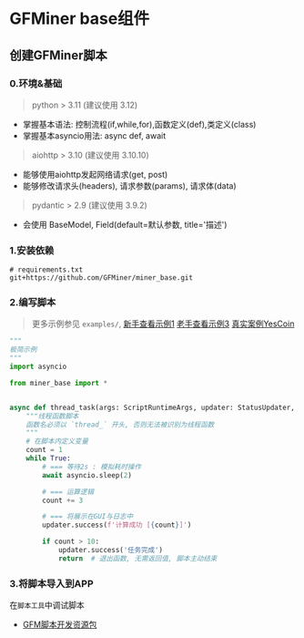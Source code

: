 # GFMiner base组件

## 创建GFMiner脚本

### 0.环境&基础

> python > 3.11 (建议使用 3.12)

- 掌握基本语法: 控制流程(if,while,for),函数定义(def),类定义(class)
- 掌握基本asyncio用法: async def, await

> aiohttp > 3.10 (建议使用 3.10.10)

- 能够使用aiohttp发起网络请求(get, post)
- 能够修改请求头(headers), 请求参数(params), 请求体(data)

> pydantic > 2.9 (建议使用 3.9.2)

- 会使用 BaseModel, Field(default=默认参数, title='描述')

### 1.安装依赖

```text
# requirements.txt
git+https://github.com/GFMiner/miner_base.git
```

### 2.编写脚本

> 更多示例参见 `examples/`, 
> [新手查看示例1](examples/example1.py)
> [老手查看示例3](examples/example3.py)
> [真实案例YesCoin](examples/example4_tg_yescoin.py)
 

```python
"""
极简示例
"""
import asyncio

from miner_base import *


async def thread_task(args: ScriptRuntimeArgs, updater: StatusUpdater, caller: APICaller, state: State):
    """线程函数脚本
    函数名必须以 `thread_` 开头, 否则无法被识别为线程函数
    """
    # 在脚本内定义变量
    count = 1
    while True:
        # === 等待2s : 模拟耗时操作
        await asyncio.sleep(2)

        # === 运算逻辑
        count += 3

        # === 将展示在GUI与日志中
        updater.success(f'计算成功 [{count}]')

        if count > 10:
            updater.success('任务完成')
            return  # 退出函数, 无需返回值, 脚本主动结束
```

### 3.将脚本导入到APP

在`脚本工具`中调试脚本
- [GFM脚本开发资源包](https://drive.google.com/file/d/14JC37niBRixKHq7P5NoH_JAsluHetLVT/view?usp=drive_link)

